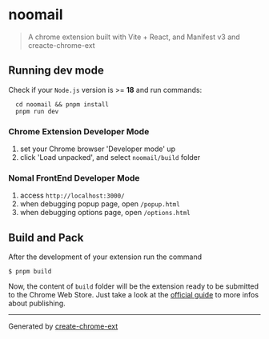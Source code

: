 # noomail

> A chrome extension built with Vite + React, and Manifest v3 and creacte-chrome-ext

## Running dev mode

Check if your `Node.js` version is >= **18** and run commands:

```shell
  cd noomail && pnpm install
  pnpm run dev
```

### Chrome Extension Developer Mode

1. set your Chrome browser 'Developer mode' up
2. click 'Load unpacked', and select `noomail/build` folder

### Nomal FrontEnd Developer Mode

1. access `http://localhost:3000/`
2. when debugging popup page, open `/popup.html`
3. when debugging options page, open `/options.html`

## Build and Pack

After the development of your extension run the command

```shell
$ pnpm build
```

Now, the content of `build` folder will be the extension ready to be submitted to the Chrome Web Store. Just take a look at the [official guide](https://developer.chrome.com/webstore/publish) to more infos about publishing.

---

Generated by [create-chrome-ext](https://github.com/guocaoyi/create-chrome-ext)
